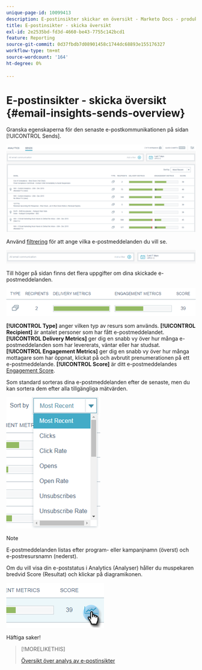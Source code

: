 ```yaml
---
unique-page-id: 10099413
description: E-postinsikter skickar en översikt - Marketo Docs - produktdokumentation
title: E-postinsikter - skicka översikt
exl-id: 2e2535bd-fd3d-4660-be43-7755c142bcd1
feature: Reporting
source-git-commit: 0d37fbdb7d08901458c1744dc68893e155176327
workflow-type: tm+mt
source-wordcount: '164'
ht-degree: 0%

---
```


# E-postinsikter - skicka översikt {#email-insights-sends-overview}

Granska egenskaperna för den senaste e-postkommunikationen på sidan [!UICONTROL Sends].

![](assets/one.png)

Använd [filtrering](/help/marketo/product-docs/reporting/email-insights/filtering-in-email-insights.md) för att ange vilka e-postmeddelanden du vill se.

![](assets/filtering.png)

Till höger på sidan finns det flera uppgifter om dina skickade e-postmeddelanden.

![](assets/two-1.png)

**[!UICONTROL Type]** anger vilken typ av resurs som används.
**[!UICONTROL Recipient]** är antalet personer som har fått e-postmeddelandet.
**[!UICONTROL Delivery Metrics]** ger dig en snabb vy över hur många e-postmeddelanden som har levererats, väntar eller har studsat.\
**[!UICONTROL Engagement Metrics]** ger dig en snabb vy över hur många mottagare som har öppnat, klickat på och avbrutit prenumerationen på ett e-postmeddelande.
**[!UICONTROL Score]** är ditt e-postmeddelandes [Engagement Score](/help/marketo/product-docs/email-marketing/drip-nurturing/reports-and-notifications/understanding-the-engagement-score.md).

Som standard sorteras dina e-postmeddelanden efter de senaste, men du kan sortera dem efter alla tillgängliga mätvärden.

![](assets/three-1.png)

>[!NOTE]
>
>E-postmeddelanden listas efter program- eller kampanjnamn (överst) och e-postresursnamn (nederst).

Om du vill visa din e-poststatus i Analytics (Analyser) håller du muspekaren bredvid Score (Resultat) och klickar på diagramikonen.

![](assets/five.png)

Häftiga saker!

>[!MORELIKETHIS]
>
>[Översikt över analys av e-postinsikter](/help/marketo/product-docs/reporting/email-insights/email-insights-analytics-overview.md)

